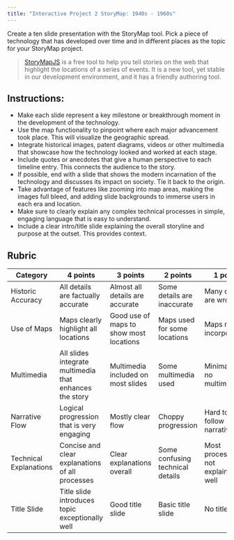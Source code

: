 ```yaml
---
title: "Interactive Project 2 StoryMap: 1940s - 1960s"
---
```


Create a ten slide presentation with the StoryMap tool. Pick a piece of technology that has developed over time and in different places as the topic for your StoryMap project. 

> [StoryMapJS](https://storymap.knightlab.com/) is a free tool to help you tell stories on the web that highlight the locations of a series of events. It is a new tool, yet stable in our development environment, and it has a friendly authoring tool. 

## Instructions: 

- Make each slide represent a key milestone or breakthrough moment in the development of the technology. 
- Use the map functionality to pinpoint where each major advancement took place. This will visualize the geographic spread.
- Integrate historical images, patent diagrams, videos or other multimedia that showcase how the technology looked and worked at each stage. 
- Include quotes or anecdotes that give a human perspective to each timeline entry. This connects the audience to the story.
- If possible, end with a slide that shows the modern incarnation of the technology and discusses its impact on society. Tie it back to the origin.
- Take advantage of features like zooming into map areas, making the images full bleed, and adding slide backgrounds to immerse users in each era and location. 
- Make sure to clearly explain any complex technical processes in simple, engaging language that is easy to understand. 
- Include a clear intro/title slide explaining the overall storyline and purpose at the outset. This provides context.

## Rubric 


| Category | 4 points | 3 points | 2 points | 1 point |
|-|-|-|-|-|  
| Historic Accuracy | All details are factually accurate | Almost all details are accurate | Some details are inaccurate | Many details are wrong |
| Use of Maps | Maps clearly highlight all locations | Good use of maps to show most locations | Maps used for some locations | Maps not incorporated |
| Multimedia | All slides integrate multimedia that enhances the story | Multimedia included on most slides | Some multimedia used | Minimal or no multimedia |   
| Narrative Flow | Logical progression that is very engaging | Mostly clear flow | Choppy progression | Hard to follow narrative |
| Technical Explanations | Concise and clear explanations of all processes | Clear explanations overall | Some confusing technical details | Most processes not explained well |
| Title Slide | Title slide introduces topic exceptionally well | Good title slide | Basic title slide | No title slide |
